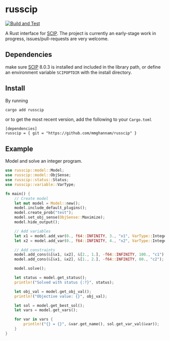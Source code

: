 # russcip
[![Build and Test](https://github.com/mmghannam/russcip/actions/workflows/build_and_test.yml/badge.svg)](https://github.com/mmghannam/russcip/actions/workflows/build_and_test.yml)

A Rust interface for [SCIP](https://www.scipopt.org/index.php#download). The project is currently an early-stage work in progress, issues/pull-requests are very welcome. 

## Dependencies 
make sure [SCIP](https://www.scipopt.org/index.php#download) 8.0.3 is installed and included in the library path, or define an environment variable `SCIPOPTDIR` with the install directory. 

## Install
By running
```bash
cargo add russcip
```
or to get the most recent version, add the following to your `Cargo.toml`
```
[dependencies]
russcip = { git = "https://github.com/mmghannam/russcip" }
```

## Example
Model and solve an integer program.
```rust
use russcip::model::Model;
use russcip::model::ObjSense;
use russcip::status::Status;
use russcip::variable::VarType;

fn main() {
    // Create model
    let mut model = Model::new();
    model.include_default_plugins();
    model.create_prob("test");
    model.set_obj_sense(ObjSense::Maximize);
    model.hide_output();

    // Add variables
    let x1 = model.add_var(0., f64::INFINITY, 3., "x1", VarType::Integer);
    let x2 = model.add_var(0., f64::INFINITY, 4., "x2", VarType::Integer);

    // Add constraints
    model.add_cons(&[&x1, &x2], &[2., 1.], -f64::INFINITY, 100., "c1");
    model.add_cons(&[&x1, &x2], &[1., 2.], -f64::INFINITY, 80., "c2");

    model.solve();

    let status = model.get_status();
    println!("Solved with status {:?}", status);

    let obj_val = model.get_obj_val();
    println!("Objective value: {}", obj_val);

    let sol = model.get_best_sol();
    let vars = model.get_vars();

    for var in vars {
        println!("{} = {}", &var.get_name(), sol.get_var_val(&var));
    }
}

```


